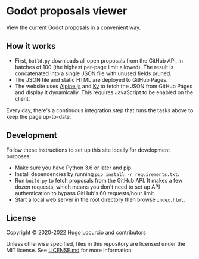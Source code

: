 # Godot proposals viewer

View the current Godot proposals in a convenient way.

## How it works

- First, `build.py` downloads all open proposals from the GitHub API, in batches
  of 100 (the highest per-page limit allowed). The result is concatenated into a
  single JSON file with unused fields pruned.
- The JSON file and static HTML are deployed to GitHub Pages.
- The website uses [Alpine.js](https://github.com/alpinejs/alpine) and
  [Ky](https://github.com/sindresorhus/ky) to fetch the JSON from GitHub Pages
  and display it dynamically. This requires JavaScript to be enabled on the
  client.

Every day, there's a continuous integration step that runs the tasks above to
keep the page up-to-date.

## Development

Follow these instructions to set up this site locally for development purposes:

- Make sure you have Python 3.6 or later and pip.
- Install dependencies by running `pip install -r requirements.txt`.
- Run `build.py` to fetch proposals from the GitHub API. It makes a few dozen
  requests, which means you don't need to set up API authentication to bypass
  GitHub's 60 requests/hour limit.
- Start a local web server in the root directory then browse `index.html`.

## License

Copyright © 2020-2022 Hugo Locurcio and contributors

Unless otherwise specified, files in this repository are licensed under the
MIT license. See [LICENSE.md](LICENSE.md) for more information.
